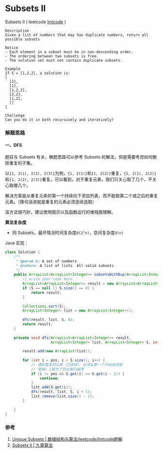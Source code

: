 # Subsets II

Subsets II ( leetcode [lintcode](http://www.lintcode.com/en/problem/subsets-ii/) )

```
Description
Given a list of numbers that may has duplicate numbers, return all possible subsets

Notice
- Each element in a subset must be in non-descending order.
- The ordering between two subsets is free.
- The solution set must not contain duplicate subsets.

Example
If S = [1,2,2], a solution is:
[
  [2],
  [1],
  [1,2,2],
  [2,2],
  [1,2],
  []
]

Challenge 
Can you do it in both recursively and iteratively?
```

### 解题思路

#### 一、DFS

题目与 Subsets 有关，解题思路可以参考 Subsets 的解法，但是需要考虑如何删除重复的子集。

以`{1, 2(1), 2(2), 2(3)}`为例，`{1, 2(1)}`和`{1, 2(2)}`重复，`{1, 2(1), 2(2)}`和`{1, 2(2), 2(3)}`重复。可以看到，对于重复元素，我们只关心取了几个，不关心取哪几个。

解决方案是从重复元素的第一个持续向下添加列表，而不能取第二个或之后的重复元素。（换句话讲就是重复的元素必须连续选取）

该方法很巧妙，建议使用图示以及函数运行的堆栈图理解。

**算法复杂度**

- 同 Subsets，最坏情况时间复杂度`O(2^n)`，空间复杂度`O(n)`

Java 实现：

```java
class Solution {
    /**
     * @param S: A set of numbers.
     * @return: A list of lists. All valid subsets.
     */
    public ArrayList<ArrayList<Integer>> subsetsWithDup(ArrayList<Integer> S) {
        // write your code here
        ArrayList<ArrayList<Integer>> result = new ArrayList<ArrayList<Integer>>();
        if (S == null || S.size() == 0) {
            return result;
        }
        
        Collections.sort(S);
        ArrayList<Integer> list = new ArrayList<Integer>();
        
        dfs(result, list, S, 0);
        return result;
    }
    
    private void dfs(ArrayList<ArrayList<Integer>> result,
                     ArrayList<Integer> list, ArrayList<Integer> S, int pos) {
        
        result.add(new ArrayList(list));
        
        for (int i = pos; i < S.size(); i++) {
            // 遇到重复的元素（已排序），必须从第一个开始连续取
            // 使用i-1是为了防止索引越界
            if (i != pos && S.get(i) == S.get(i - 1)) {
                continue;
            }
            list.add(S.get(i));
            dfs(result, list, S, i + 1);
            list.remove(list.size() - 1);
        }
        
    }
}
```

### 参考

1. [Unique Subsets | 数据结构与算法/leetcode/lintcode题解](http://algorithm.yuanbin.me/zh-hans/exhaustive_search/unique_subsets.html)
2. [Subsets II | 九章算法](http://www.jiuzhang.com/solutions/subsets-ii/)